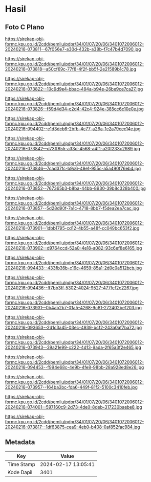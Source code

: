 # Hasil

## Foto C Plano

https://sirekap-obj-formc.kpu.go.id/2cdd/pemilu/pdpr/34/01/07/20/06/3401072006012-20240216-073811--67f056e7-a30d-432b-a38b-f7c47b4d7090.jpg

https://sirekap-obj-formc.kpu.go.id/2cdd/pemilu/pdpr/34/01/07/20/06/3401072006012-20240216-073818--a50cf69c-77f8-4f2f-bb5f-2e21589b1c78.jpg

https://sirekap-obj-formc.kpu.go.id/2cdd/pemilu/pdpr/34/01/07/20/06/3401072006012-20240216-073822--10c9d9e4-bbac-494a-b94e-26be9ce7ca27.jpg

https://sirekap-obj-formc.kpu.go.id/2cdd/pemilu/pdpr/34/01/07/20/06/3401072006012-20240216-073826--f59d4d34-c2d4-42c4-924e-385cc6c10e0e.jpg

https://sirekap-obj-formc.kpu.go.id/2cdd/pemilu/pdpr/34/01/07/20/06/3401072006012-20240216-094402--e1d3dcb6-2bfb-4c77-a26a-1e2a79cec14e.jpg

https://sirekap-obj-formc.kpu.go.id/2cdd/pemilu/pdpr/34/01/07/20/06/3401072006012-20240216-073842--d73ff855-a33d-4568-a4f1-a20f233c2989.jpg

https://sirekap-obj-formc.kpu.go.id/2cdd/pemilu/pdpr/34/01/07/20/06/3401072006012-20240216-073846--7cad37fc-b9c6-49e1-955c-a5a490f76eb4.jpg

https://sirekap-obj-formc.kpu.go.id/2cdd/pemilu/pdpr/34/01/07/20/06/3401072006012-20240216-073852--767365b3-b8ba-44bb-8930-39b8c328b400.jpg

https://sirekap-obj-formc.kpu.go.id/2cdd/pemilu/pdpr/34/01/07/20/06/3401072006012-20240216-073857--5d28d90f-7a1c-4718-8bb7-f5dea2ea7cac.jpg

https://sirekap-obj-formc.kpu.go.id/2cdd/pemilu/pdpr/34/01/07/20/06/3401072006012-20240216-073901--1dbb1795-cd12-4b55-a48f-cc049bc653f2.jpg

https://sirekap-obj-formc.kpu.go.id/2cdd/pemilu/pdpr/34/01/07/20/06/3401072006012-20240216-073902--d9764ccd-52a0-4e18-a082-93c6ef8e6165.jpg

https://sirekap-obj-formc.kpu.go.id/2cdd/pemilu/pdpr/34/01/07/20/06/3401072006012-20240216-094433--433fb36b-c16c-4659-85a1-2d0c0a512bcb.jpg

https://sirekap-obj-formc.kpu.go.id/2cdd/pemilu/pdpr/34/01/07/20/06/3401072006012-20240216-094436--ff7bb3ff-5302-4024-9527-477fef2c2267.jpg

https://sirekap-obj-formc.kpu.go.id/2cdd/pemilu/pdpr/34/01/07/20/06/3401072006012-20240216-073931--0b4ab2b7-01a5-4268-9c81-272402be1203.jpg

https://sirekap-obj-formc.kpu.go.id/2cdd/pemilu/pdpr/34/01/07/20/06/3401072006012-20240216-093653--2d1c3a45-03ec-4939-bcf2-243a0af7ba72.jpg

https://sirekap-obj-formc.kpu.go.id/2cdd/pemilu/pdpr/34/01/07/20/06/3401072006012-20240216-073943--39a21e99-c222-4d13-9ada-2f65a3f2e465.jpg

https://sirekap-obj-formc.kpu.go.id/2cdd/pemilu/pdpr/34/01/07/20/06/3401072006012-20240216-094453--f994e68c-4e9b-4fe8-98bb-28a928ed8e26.jpg

https://sirekap-obj-formc.kpu.go.id/2cdd/pemilu/pdpr/34/01/07/20/06/3401072006012-20240216-073957--164ba3bc-fda6-449f-81f2-5100c3410feb.jpg

https://sirekap-obj-formc.kpu.go.id/2cdd/pemilu/pdpr/34/01/07/20/06/3401072006012-20240216-074001--597160c9-2d73-4de0-8deb-317230baebe8.jpg

https://sirekap-obj-formc.kpu.go.id/2cdd/pemilu/pdpr/34/01/07/20/06/3401072006012-20240216-073817--1df63875-cea9-4eb0-b408-0af852fac984.jpg


## Metadata

| Key        | Value               |
| ---------- | ------------------- |
| Time Stamp | 2024-02-17 13:05:41 |
| Kode Dapil | 3401                |



